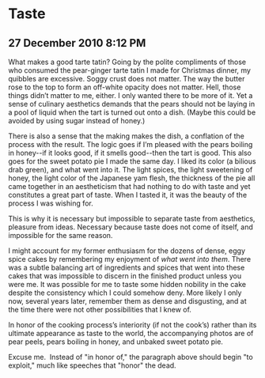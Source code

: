 # Taste
## 27 December 2010 8:12 PM


What makes a good tarte tatin? Going by the polite compliments of those who consumed the pear-ginger tarte tatin I made for Christmas dinner, my quibbles are excessive. Soggy crust does not matter. The way the butter rose to the top to form an off-white opacity does not matter. Hell, those things didn’t matter to me, either. I only wanted there to be more of it. Yet a sense of culinary aesthetics demands that the pears should not be laying in a pool of liquid when the tart is turned out onto a dish. (Maybe this could be avoided by using sugar instead of honey.)



There is also a sense that the making makes the dish, a conflation of the process with the result. The logic goes if I’m pleased with the pears boiling in honey--if it looks good, if it smells good--then the tart is good. This also goes for the sweet potato pie I made the same day. I liked its color (a bilious drab green), and what went into it. The light spices, the light sweetening of honey, the light color of the Japanese yam flesh, the thickness of the pie all came together in an aestheticism that had nothing to do with taste and yet constitutes a great part of taste. When I tasted it, it was the beauty of the process I was wishing for.

This is why it is necessary but impossible to separate taste from aesthetics, pleasure from ideas. Necessary because taste does not come of itself, and impossible for the same reason.

I might account for my former enthusiasm for the dozens of dense, eggy spice cakes by remembering my enjoyment of _what went into them_. There was a subtle balancing art of ingredients and spices that went into these cakes that was impossible to discern in the finished product unless you were me. It was possible for me to taste some hidden nobility in the cake despite the consistency which I could somehow deny. More likely I only now, several years later, remember them as dense and disgusting, and at the time there were not other possibilities that I knew of.

In honor of the cooking process’s interiority (if not the cook’s) rather than its ultimate appearance as taste to the world, the accompanying photos are of pear peels, pears boiling in honey, and unbaked sweet potato pie.

Excuse me.  Instead of "in honor of," the paragraph above should begin "to exploit," much like speeches that "honor" the dead.















